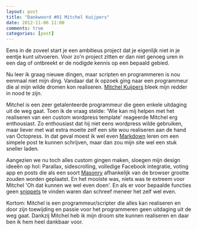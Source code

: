 ```yaml
---
layout: post
title: "Dankwoord #01 Mitchel Kuijpers"
date: 2012-11-06 11:00
comments: true
categories: [post]
---
```

Eens in de zoveel start je een ambitieus project dat je eigenlijk niet in je eentje kunt uitvoeren. Voor zo'n project zitten er dan niet genoeg uren in een dag of ontbreekt er de nodigde kennis op een bepaald gebied.   
  
  Nu leer ik graag nieuwe dingen, maar scripten en programmeren is nou eenmaal niet mijn ding. Vandaar dat ik opzoek ging naar een programmeur die al mijn wilde dromen kon realiseren. [Mitchel Kuijpers](http://nl.linkedin.com/pub/mitchel-kuijpers/22/487/861 "linked-in") bleek mijn redder in nood te zijn.<!--more-->  
  
  Mitchel is een zeer getalenteerde programmeur die geen enkele uitdaging uit de weg gaat. Toen ik de vraag stelde: 'Wie kan mij helpen met het realiseren van een custom wordpress template' reageerde Mitchel erg enthousiast. Zo enthousiast dat hij niet eens wordpress wilde gebruiken, maar liever met wat extra moeite zelf een site wou realiseren aan de hand van Octopress. In dat geval moest ik wel even [Markdown](http://en.wikipedia.org/wiki/Markdown "uitleg") leren om een simpele post te kunnen schrijven, maar dan zou mijn site wel een stuk sneller laden.   
  
  Aangezien we nu toch alles custom gingen maken, sloegen mijn design ideeën op hol: Parallax, sidescrolling, volledige Facebook integratie, voting app en posts die als een soort [Masonry](http://masonry.desandro.com/ "uitleg")  afhankelijk van de browser grootte zouden worden geplaatst. En het mooiste was, niets was te extreem voor Mitchel 'Oh dat kunnen we wel even doen'. En als er voor bepaalde functies geen [snippets](http://en.wikipedia.org/wiki/Snippet_(programming) "uitleg") te vinden waren dan schreef meneer het zelf wel even.   
  
  Kortom: Mitchel is een programmeur/scripter die alles kan realiseren en door zijn toewijding en passie voor het programmeren geen uitdaging uit de weg gaat. Dankzij Mitchel heb ik mijn droom site kunnen realiseren en daar ben ik hem heel dankbaar voor.